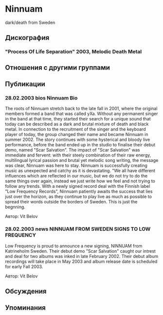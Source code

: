 # Ninnuam

dark/death from Sweden

## Дискография

### "Process Of Life Separation" 2003, Melodic Death Metal




## Отношения с другими группами


## Публикации

### 28.02.2003 bios Ninnuam Bio

<p>The roots of Ninnuam stretch back to the late fall in 2001, where the original members formed a band that was called yXa. Without any permanent singer in the band at that time, they started their search for a unique sound that today can be described as a dark and brutal mixture of death and black metal. In connection to the recruitment of the singer and the keyboard player of today, the group changed their name and became Ninnuam in summer 2002. The story continues with some hysterical and bloody live performance, before the band ended up in the studio to finalise their debut demo, named "Scar Salvation". The impact of "Scar Salvation" was immediate and fervent: with their steely combination of their raw energy, multilingual lyrical passion and brutal yet melodic song writing, the message was clear, Ninnuam was here to stay. Ninnuam is successfully creating music as unexpected and catchy as it is devastating. "We all have different influences which are reflected in our music, but we do not try to do the same things over again, instead we just write how we feel and not trying to follow any trends. With a newly signed record deal with the Finnish label "Low Frequency Records", Ninnuam patiently awaits the success that lies just over the horizon, as they continue to play live as much as possible to spread their words outside the borders of Sweden. This is just the begnning.</p>

Автор: Vit Belov

### 28.02.2003 news NINNUAM FROM SWEDEN SIGNS TO LOW FREQUENCY

<p>Low Frequency is proud to announce a new signing, NINNUAM from Katrineholm Sweden. Their debut demo "Scar Salvation" caught our intrest and deal for two albums was inked in late February 2002. Their debut album recordings will take place in May 2003 and album release date is scheduled for early Fall 2003.</p>

Автор: Vit Belov


## Обсуждения


## Упоминания

